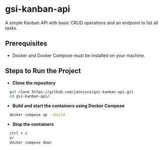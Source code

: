 # gsi-kanban-api

A simple Kanban API with basic CRUD operations and an endpoint to list all tasks.

## Prerequisites

- Docker and Docker Compose must be installed on your machine.

## Steps to Run the Project

- **Clone the repository**

```bash
  git clone https://github.com/jannisce/gsi-kanban-api.git
  cd gsi-kanban-api/
```

- **Build and start the containers using Docker Compose**

```bash
  docker compose up --build
```

- **Stop the containers**

```bash
  ctrl + c
  or
  docker compose down
```
